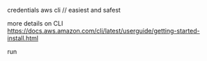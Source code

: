 credentials
aws cli // easiest and safest

more details on CLI
https://docs.aws.amazon.com/cli/latest/userguide/getting-started-install.html

run